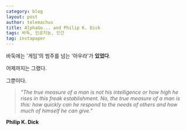 ```yaml
--- 
category: blog
layout: post
author: telemachus
title: AlphaGo... and Philip K. Dick
tags: 바둑, 인공지능, 인간
tag: instapaper
--- 
```


바둑에는 '게임'의 범주를 넘는 '아우라'가 **있었다**.

어제까지는 그랬다.

그뿐이다.

> _"The true measure of a man is not his intelligence or how high he rises in this freak establishment. No, the true measure of a man is this: how quickly can he respond to the needs of others and how much of himself he can give."_

**Philip K. Dick**

